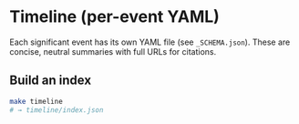 # Timeline (per-event YAML)

Each significant event has its own YAML file (see `_SCHEMA.json`). These are concise, neutral summaries with full URLs for citations.

## Build an index
```bash
make timeline
# → timeline/index.json
```

